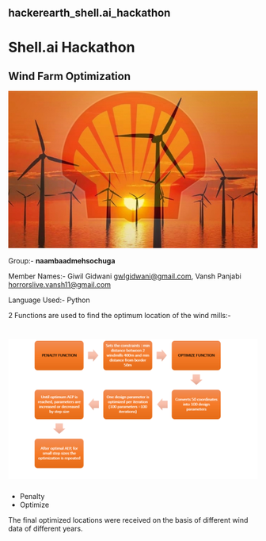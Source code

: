 ## hackerearth_shell.ai_hackathon

# **Shell.ai Hackathon**

## Wind Farm Optimization

![](/images/img1.png)

Group:- **naambaadmehsochuga**

Member Names:-
Giwil Gidwani [gwlgidwani@gmail.com](mailto:gwlgidwani@gmail.com),
Vansh Panjabi [horrorslive.vansh11@gmail.com](mailto:horrorslive.vansh11@gmail.com)

Language Used:- Python

2 Functions are used to find the optimum location of the wind mills:-


# ![](/images/img2.png)


- Penalty
- Optimize


The final optimized locations were received on the basis of different wind data of different years.
